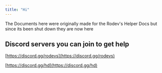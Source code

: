 ```yaml
---
title: "Hi"
---
```


The Documents here were originally made for the Rodev's Helper Docs but since its been shut down they are now here

## Discord servers you can join to get help

[https://discord.gg/rodevs](https://discord.gg/rodevs)

[https://discord.gg/hd](https://discord.gg/hd)
